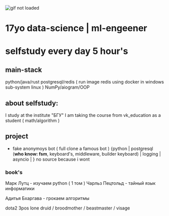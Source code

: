 
<img src="https://i.pinimg.com/originals/95/75/eb/9575eb53737268e3ec213d6d8230037c.gif" alt="gif not loaded">


# 17yo data-science | ml-engeener

# selfstudy every day 5 hour's

## main-stack
python/java/rust
postgresql/redis ( run image redis using docker in windows sub-system linux )
NumPy/aiogram/OOP

## about selfstudy:
I study at the institute "БГУ"
I am taking the course from vk_education as a student ( math/algorithm ) 

## project
- fake anonymoys bot ( full clone a famous bot ) {python | postgresql (<b>who know: fsm</b>, keyboard's, middleware, builder keyboard) | logging | asyncio | }   no source because i wont

### book's
Марк Лутц - изучаем python ( 1 том )
Чарльз Пецтольд - тайный язык информатики

Адитья Бхаргава - грокаем алгоритмы


dota2 3pos lone druid / broodmother / beastmaster / visage

